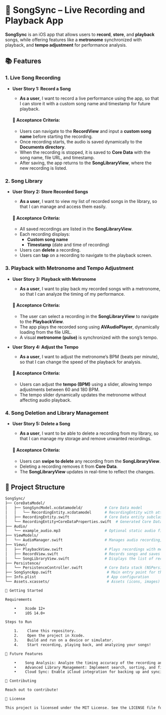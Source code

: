 # 🎵 SongSync – Live Recording and Playback App

**SongSync** is an iOS app that allows users to **record**, **store**, and **playback** songs, while offering features like a **metronome** synchronized with playback, and **tempo adjustment** for performance analysis.

## 📚 Features

### 1. **Live Song Recording**
- **User Story 1: Record a Song**
  - **As a user**, I want to record a live performance using the app, so that I can store it with a custom song name and timestamp for future playback.
  
  #### 🎯 **Acceptance Criteria**:
  - Users can navigate to the **RecordView** and input a **custom song name** before starting the recording.
  - Once recording starts, the audio is saved dynamically to the **Documents directory**.
  - When the recording is stopped, it is saved to **Core Data** with the song name, file URL, and timestamp.
  - After saving, the app returns to the **SongLibraryView**, where the new recording is listed.

### 2. **Song Library**
- **User Story 2: Store Recorded Songs**
  - **As a user**, I want to view my list of recorded songs in the library, so that I can manage and access them easily.
  
  #### 🎯 **Acceptance Criteria**:
  - All saved recordings are listed in the **SongLibraryView**.
  - Each recording displays:
    - **Custom song name**
    - **Timestamp** (date and time of recording)
  - Users can **delete** a recording.
  - Users can **tap** on a recording to navigate to the playback screen.

### 3. **Playback with Metronome and Tempo Adjustment**
- **User Story 3: Playback with Metronome**
  - **As a user**, I want to play back my recorded songs with a metronome, so that I can analyze the timing of my performance.

  #### 🎯 **Acceptance Criteria**:
  - The user can select a recording in the **SongLibraryView** to navigate to the **PlaybackView**.
  - The app plays the recorded song using **AVAudioPlayer**, dynamically loading from the file URL.
  - A visual **metronome (pulse)** is synchronized with the song’s tempo.
  
- **User Story 4: Adjust the Tempo**
  - **As a user**, I want to adjust the metronome’s BPM (beats per minute), so that I can change the speed of the playback for analysis.
  
  #### 🎯 **Acceptance Criteria**:
  - Users can adjust the **tempo (BPM)** using a slider, allowing tempo adjustments between 60 and 180 BPM.
  - The tempo slider dynamically updates the metronome without affecting audio playback.

### 4. **Song Deletion and Library Management**
- **User Story 5: Delete a Song**
  - **As a user**, I want to be able to delete a recording from my library, so that I can manage my storage and remove unwanted recordings.
  
  #### 🎯 **Acceptance Criteria**:
  - Users can **swipe to delete** any recording from the **SongLibraryView**.
  - Deleting a recording removes it from **Core Data**.
  - The **SongLibraryView** updates in real-time to reflect the changes.

## 📂 Project Structure

```bash
SongSync/
├── CoreDataModel/
│   ├── SongSyncModel.xcdatamodeld/          # Core Data model
│   │   └── RecordingEntity.xcdatamodel      # RecordingEntity with attributes (name, fileURL, date, id)
│   ├── RecordingEntity.swift                # Core Data entity subclass
│   └── RecordingEntity+CoreDataProperties.swift  # Generated Core Data properties
├── Audio/
│   └── example_audio.mp3                    # Optional static audio file for testing playback
├── ViewModels/
│   └── AudioManager.swift                   # Manages audio recording, playback, and Core Data
├── Views/
│   ├── PlaybackView.swift                   # Plays recordings with metronome and tempo control
│   ├── RecordView.swift                     # Records songs and saves them to Core Data
│   └── SongLibraryView.swift                # Displays the list of recorded songs, enables navigation
├── Persistence/
│   └── PersistenceController.swift          # Core Data stack (NSPersistentContainer)
├── SongSyncApp.swift                         # Main entry point for the app
├── Info.plist                                # App configuration
└── Assets.xcassets/                          # Assets (icons, images)

🚀 Getting Started

Requirements

    •    Xcode 12+
    •    iOS 14.0+

Steps to Run

    1.    Clone this repository.
    2.    Open the project in Xcode.
    3.    Build and run on a device or simulator.
    4.    Start recording, playing back, and analyzing your songs!

📅 Future Features

    •    Song Analysis: Analyze the timing accuracy of the recording and provide performance insights.
    •    Advanced Library Management: Implement search, sorting, and filtering features in the song library.
    •    Cloud Sync: Enable iCloud integration for backing up and syncing recordings across devices.

🤝 Contributing

Reach out to contribute!

📝 License

This project is licensed under the MIT License. See the LICENSE file for details.
